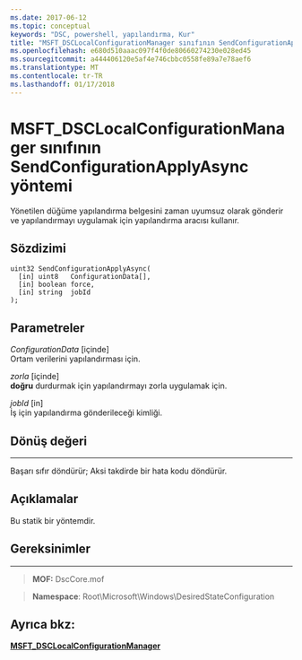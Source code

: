 ```yaml
---
ms.date: 2017-06-12
ms.topic: conceptual
keywords: "DSC, powershell, yapılandırma, Kur"
title: "MSFT_DSCLocalConfigurationManager sınıfının SendConfigurationApplyAsync yöntemi"
ms.openlocfilehash: e680d510aaac097f4f0de80660274230e028ed45
ms.sourcegitcommit: a444406120e5af4e746cbbc0558fe89a7e78aef6
ms.translationtype: MT
ms.contentlocale: tr-TR
ms.lasthandoff: 01/17/2018
---
```

# <a name="sendconfigurationapplyasync-method-of-the-msftdsclocalconfigurationmanager-class"></a>MSFT_DSCLocalConfigurationManager sınıfının SendConfigurationApplyAsync yöntemi

Yönetilen düğüme yapılandırma belgesini zaman uyumsuz olarak gönderir ve yapılandırmayı uygulamak için yapılandırma aracısı kullanır.

<a name="syntax"></a>Sözdizimi
------

```mof
uint32 SendConfigurationApplyAsync(
  [in] uint8   ConfigurationData[],
  [in] boolean force,
  [in] string  jobId
);
```

<a name="parameters"></a>Parametreler
----------

*ConfigurationData* \[içinde\]  
Ortam verilerini yapılandırması için.

*zorla* \[içinde\]  
**doğru** durdurmak için yapılandırmayı zorla uygulamak için.

*jobId* \[in\]  
İş için yapılandırma gönderileceği kimliği.

## <a name="return-value"></a>Dönüş değeri
------------

Başarı sıfır döndürür; Aksi takdirde bir hata kodu döndürür.

## <a name="remarks"></a>Açıklamalar

Bu statik bir yöntemdir.

## <a name="requirements"></a>Gereksinimler
------------
>**MOF:** DscCore.mof

>**Namespace**: Root\Microsoft\Windows\DesiredStateConfiguration


## <a name="see-also"></a>Ayrıca bkz:


[**MSFT_DSCLocalConfigurationManager**](msft-dsclocalconfigurationmanager.md)


 

 



